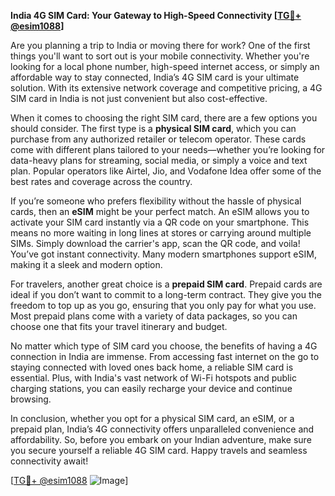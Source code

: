 **India 4G SIM Card: Your Gateway to High-Speed Connectivity [[TG💪+ @esim1088](https://t.me/s/esim1088)]**

Are you planning a trip to India or moving there for work? One of the first things you'll want to sort out is your mobile connectivity. Whether you're looking for a local phone number, high-speed internet access, or simply an affordable way to stay connected, India’s 4G SIM card is your ultimate solution. With its extensive network coverage and competitive pricing, a 4G SIM card in India is not just convenient but also cost-effective.

When it comes to choosing the right SIM card, there are a few options you should consider. The first type is a **physical SIM card**, which you can purchase from any authorized retailer or telecom operator. These cards come with different plans tailored to your needs—whether you’re looking for data-heavy plans for streaming, social media, or simply a voice and text plan. Popular operators like Airtel, Jio, and Vodafone Idea offer some of the best rates and coverage across the country.

If you’re someone who prefers flexibility without the hassle of physical cards, then an **eSIM** might be your perfect match. An eSIM allows you to activate your SIM card instantly via a QR code on your smartphone. This means no more waiting in long lines at stores or carrying around multiple SIMs. Simply download the carrier's app, scan the QR code, and voila! You’ve got instant connectivity. Many modern smartphones support eSIM, making it a sleek and modern option.

For travelers, another great choice is a **prepaid SIM card**. Prepaid cards are ideal if you don’t want to commit to a long-term contract. They give you the freedom to top up as you go, ensuring that you only pay for what you use. Most prepaid plans come with a variety of data packages, so you can choose one that fits your travel itinerary and budget.

No matter which type of SIM card you choose, the benefits of having a 4G connection in India are immense. From accessing fast internet on the go to staying connected with loved ones back home, a reliable SIM card is essential. Plus, with India's vast network of Wi-Fi hotspots and public charging stations, you can easily recharge your device and continue browsing.

In conclusion, whether you opt for a physical SIM card, an eSIM, or a prepaid plan, India’s 4G connectivity offers unparalleled convenience and affordability. So, before you embark on your Indian adventure, make sure you secure yourself a reliable 4G SIM card. Happy travels and seamless connectivity await!

[[TG💪+ @esim1088](https://t.me/s/esim1088) ![Image](https://i.postimg.cc/Y0z9fWf4/image.png)]